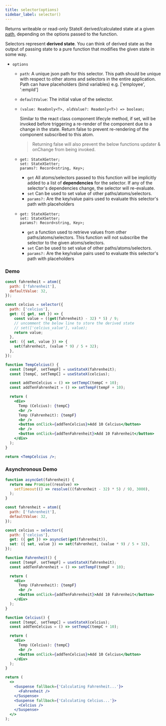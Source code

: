 ```yaml
---
title: selector(options)
sidebar_label: selector()
---
```


Returns writeable or read-only StateX derived/calculated state at a given [path](path), depending on the options passed to the function.

Selectors represent **derived state**. You can think of derived state as the output of passing state to a pure function that modifies the given state in some way.

- `options`

  - `path`: A unique json path for this selector. This path should be unique with respect to other atoms and selectors in the entire application. Path can have placeholders (bind variables) e.g. ['employee', ':empId']
  - `defaultValue`: The initial value of the selector.
  - ```tsx title="shouldComponentUpdate?:"
    (value: Readonly<T>, oldValue?: Readonly<T>) => boolean;
    ```

    Similar to the react class component lifecyle method, if set, will be invoked before triggering a re-render of the component due to a change in the state. Return false to prevent re-rendering of the component subscribed to this atom.

    > Returning false will also prevent the below functions updater & onChange from being invoked.

  - ```tsx title="get: A function that is passed an object as the first parameter containing the following properties:"
    get: StateXGetter;
    set: StateXSetter;
    params?: Record<string, Key>;
    ```

    - `get` All atoms/selectors passed to this function will be implicitly added to a list of **dependencies** for the selector. If any of the selector's dependencies change, the selector will re-evaluate.
    - `set` Can be used to set value of other paths/atoms/selectors.
    - `params?:` Are the key/value pairs used to evaluate this selector's path with placeholders

  - ```tsx title="set?: If this property is set, the selector will return **writeable** state. A function that is passed an object as the first parameter containing the following properties:"
    get: StateXGetter;
    set: StateXSetter;
    params?: Record<string, Key>;
    ```

    - `get` a function used to retrieve values from other paths/atoms/selectors. This function will not subscribe the selector to the given atoms/selectors.
    - `set` Can be used to set value of other paths/atoms/selectors.
    - `params?:` Are the key/value pairs used to evaluate this selector's path with placeholders

### Demo

```jsx live
const fahrenheit = atom({
  path: ['fahrenheit'],
  defaultValue: 32,
});

const celcius = selector({
  path: ['celcius'],
  get: ({ get, set }) => {
    const value = ((get(fahrenheit) - 32) * 5) / 9;
    // uncomment the below line to store the derived state
    // set(['celcius_value'], value);
    return value;
  },
  set: ({ set, value }) => {
    set(fahrenheit, (value * 9) / 5 + 32);
  },
});

function TempCelcius() {
  const [tempF, setTempF] = useStateX(fahrenheit);
  const [tempC, setTempC] = useStateX(celcius);

  const addTenCelcius = () => setTempC(tempC + 10);
  const addTenFahrenheit = () => setTempF(tempF + 10);

  return (
    <div>
      Temp (Celcius): {tempC}
      <br />
      Temp (Fahrenheit): {tempF}
      <br />
      <button onClick={addTenCelcius}>Add 10 Celcius</button>
      <br />
      <button onClick={addTenFahrenheit}>Add 10 Fahrenheit</button>
    </div>
  );
}

return <TempCelcius />;
```

### Asynchronous Demo

```jsx live
function asyncGet(fahrenheit) {
  return new Promise((resolve) =>
    setTimeout(() => resolve(((fahrenheit - 32) * 5) / 9), 3000),
  );
}

const fahrenheit = atom({
  path: ['fahrenheit'],
  defaultValue: 32,
});

const celcius = selector({
  path: ['celcius'],
  get: ({ get }) => asyncGet(get(fahrenheit)),
  set: ({ set, value }) => set(fahrenheit, (value * 9) / 5 + 32),
});

function Fahrenheit() {
  const [tempF, setTempF] = useStateX(fahrenheit);
  const addTenFahrenheit = () => setTempF(tempF + 10);

  return (
    <div>
      Temp (Fahrenheit): {tempF}
      <br />
      <button onClick={addTenFahrenheit}>Add 10 Fahrenheit</button>
    </div>
  );
}

function Celcius() {
  const [tempC, setTempC] = useStateX(celcius);
  const addTenCelcius = () => setTempC(tempC + 10);

  return (
    <div>
      Temp (Celcius): {tempC}
      <br />
      <button onClick={addTenCelcius}>Add 10 Celcius</button>
    </div>
  );
}

return (
  <>
    <Suspense fallback={'Calculating Fahrenheit...'}>
      <Fahrenheit />
    </Suspense>
    <Suspense fallback={'Calculating Celcius...'}>
      <Celcius />
    </Suspense>
  </>
);
```
